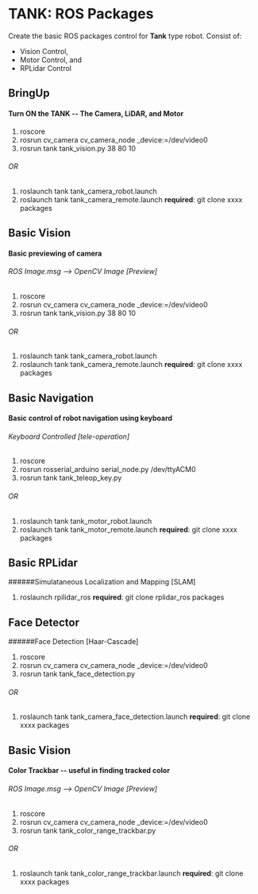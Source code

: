 # TANK: ROS Packages

Create the basic ROS packages control for **Tank** type robot. Consist of:
* Vision Control,
* Motor Control, and
* RPLidar Control

## BringUp
#### Turn ON the TANK -- The Camera, LiDAR, and Motor
1. roscore
2. rosrun cv_camera cv_camera_node _device:=/dev/video0
3. rosrun tank tank_vision.py 38 80 10

###### OR

1. roslaunch tank tank_camera_robot.launch
2. roslaunch tank tank_camera_remote.launch
**required**: git clone xxxx packages

## Basic Vision
#### Basic previewing of camera
###### ROS Image.msg --> OpenCV Image [Preview]
1. roscore
2. rosrun cv_camera cv_camera_node _device:=/dev/video0
3. rosrun tank tank_vision.py 38 80 10

###### OR

1. roslaunch tank tank_camera_robot.launch
2. roslaunch tank tank_camera_remote.launch
**required**: git clone xxxx packages

## Basic Navigation
#### Basic control of robot navigation using keyboard
###### Keyboard Controlled [tele-operation]
1. roscore
2. rosrun rosserial_arduino serial_node.py /dev/ttyACM0
3. rosrun tank tank_teleop_key.py

###### OR

1. roslaunch tank tank_motor_robot.launch
2. roslaunch tank tank_motor_remote.launch
**required**: git clone xxxx packages

## Basic RPLidar
######Simulataneous Localization and Mapping [SLAM]
1. roslaunch rpilidar_ros
**required**: git clone rplidar_ros packages

## Face Detector
######Face Detection [Haar-Cascade]
1. roscore
2. rosrun cv_camera cv_camera_node _device:=/dev/video0
3. rosrun tank tank_face_detection.py

###### OR

1. roslaunch tank tank_camera_face_detection.launch
**required**: git clone xxxx packages

## Basic Vision
#### Color Trackbar -- useful in finding tracked color
###### ROS Image.msg --> OpenCV Image [Preview]
1. roscore
2. rosrun cv_camera cv_camera_node _device:=/dev/video0
3. rosrun tank tank_color_range_trackbar.py

###### OR

1. roslaunch tank tank_color_range_trackbar.launch
**required**: git clone xxxx packages

